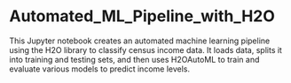 # Automated_ML_Pipeline_with_H2O
This Jupyter notebook creates an automated machine learning pipeline using the H2O library to classify census income data. It loads data, splits it into training and testing sets, and then uses H2OAutoML to train and evaluate various models to predict income levels.

